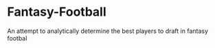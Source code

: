 # Fantasy-Football

An attempt to analytically determine the best players to draft in fantasy footbal
